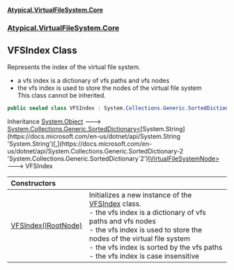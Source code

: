 #### [Atypical.VirtualFileSystem.Core](VirtualFileSystem.md 'VirtualFileSystem')
### [Atypical.VirtualFileSystem.Core](VirtualFileSystem.md#Atypical.VirtualFileSystem.Core 'Atypical.VirtualFileSystem.Core')

## VFSIndex Class

Represents the index of the virtual file system.  
- a vfs index is a dictionary of vfs paths and vfs nodes  
- the vfs index is used to store the nodes of the virtual file system  
This class cannot be inherited.

```csharp
public sealed class VFSIndex : System.Collections.Generic.SortedDictionary<string, Atypical.VirtualFileSystem.Core.Contracts.IVirtualFileSystemNode>
```

Inheritance [System.Object](https://docs.microsoft.com/en-us/dotnet/api/System.Object 'System.Object') &#129106; [System.Collections.Generic.SortedDictionary&lt;](https://docs.microsoft.com/en-us/dotnet/api/System.Collections.Generic.SortedDictionary-2 'System.Collections.Generic.SortedDictionary`2')[System.String](https://docs.microsoft.com/en-us/dotnet/api/System.String 'System.String')[,](https://docs.microsoft.com/en-us/dotnet/api/System.Collections.Generic.SortedDictionary-2 'System.Collections.Generic.SortedDictionary`2')[IVirtualFileSystemNode](IVirtualFileSystemNode.md 'Atypical.VirtualFileSystem.Core.Contracts.IVirtualFileSystemNode')[&gt;](https://docs.microsoft.com/en-us/dotnet/api/System.Collections.Generic.SortedDictionary-2 'System.Collections.Generic.SortedDictionary`2') &#129106; VFSIndex

| Constructors | |
| :--- | :--- |
| [VFSIndex(IRootNode)](VFSIndex.VFSIndex(IRootNode).md 'Atypical.VirtualFileSystem.Core.VFSIndex.VFSIndex(Atypical.VirtualFileSystem.Core.Contracts.IRootNode)') | Initializes a new instance of the [VFSIndex](VFSIndex.md 'Atypical.VirtualFileSystem.Core.VFSIndex') class.<br/>- the vfs index is a dictionary of vfs paths and vfs nodes<br/>- the vfs index is used to store the nodes of the virtual file system<br/>- the vfs index is sorted by the vfs paths<br/>- the vfs index is case insensitive |
